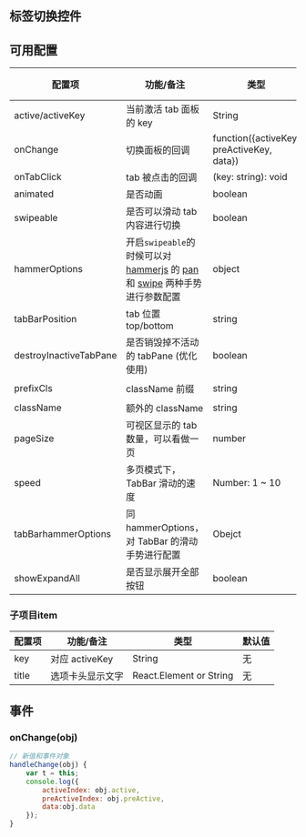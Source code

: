 ## 标签切换控件

## 可用配置

| 配置项 | 功能/备注 | 类型 | 默认值 |
|---|----|---|----|
| active/activeKey        | 当前激活 tab 面板的 key                      | String  | 无            |
| onChange         | 切换面板的回调                        | function({activeKey, preActiveKey, data})| 无            |
| onTabClick       | tab 被点击的回调                      | (key: string): void | 无            |
| animated |  是否动画    |  boolean   |    `true`    |
| swipeable |  是否可以滑动 tab 内容进行切换    |  boolean   |    `true`    |
| hammerOptions |  开启`swipeable`的时候可以对 [hammerjs](http://hammerjs.github.io/) 的 [pan](http://hammerjs.github.io/recognizer-pan/) 和 [swipe](http://hammerjs.github.io/recognizer-swipe/) 两种手势进行参数配置    |  object   |    {}   |
| tabBarPosition |    tab 位置 top/bottom        |  string    |    `top`        |
| destroyInactiveTabPane | 是否销毁掉不活动的 tabPane (优化使用) |  boolean    |    false   |
| prefixCls |  className 前缀      |  string    |    `am-tabs`        |
| className |   额外的 className      |  string    |    无        |
| pageSize |  可视区显示的 tab 数量，可以看做一页     |  number    |    5       |
| speed |   多页模式下，TabBar 滑动的速度      |  Number: 1 ~ 10    |    8        |
| tabBarhammerOptions |   同 hammerOptions，对 TabBar 的滑动手势进行配置      |  Obejct    |    {}        |
| showExpandAll | 是否显示展开全部按钮 | boolean | true |

### 子项目item

| 配置项 | 功能/备注 | 类型 | 默认值 |
|---|----|---|----|
| key  | 对应 activeKey   | String                  | 无     |
| title  | 选项卡头显示文字 | React.Element or String | 无     |



## 事件

### onChange(obj) 

```javascript
// 新值和事件对象
handleChange(obj) {
    var t = this;
    console.log({
        activeIndex: obj.active,
        preActiveIndex: obj.preActive,
        data:obj.data
    });
}
```

